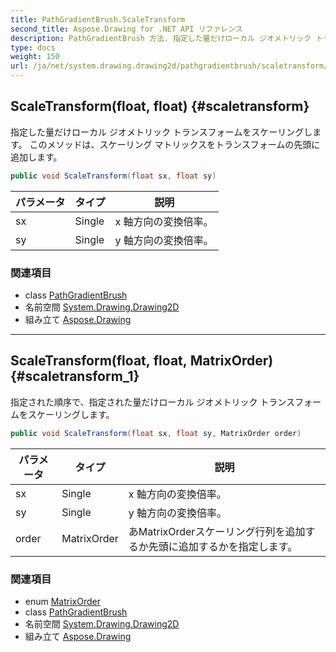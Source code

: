 ```yaml
---
title: PathGradientBrush.ScaleTransform
second_title: Aspose.Drawing for .NET API リファレンス
description: PathGradientBrush 方法. 指定した量だけローカル ジオメトリック トランスフォームをスケーリングします このメソッドはスケーリング マトリックスをトランスフォームの先頭に追加します
type: docs
weight: 150
url: /ja/net/system.drawing.drawing2d/pathgradientbrush/scaletransform/
---
```

## ScaleTransform(float, float) {#scaletransform}

指定した量だけローカル ジオメトリック トランスフォームをスケーリングします。 このメソッドは、スケーリング マトリックスをトランスフォームの先頭に追加します。

```csharp
public void ScaleTransform(float sx, float sy)
```

| パラメータ | タイプ | 説明 |
| --- | --- | --- |
| sx | Single | x 軸方向の変換倍率。 |
| sy | Single | y 軸方向の変換倍率。 |

### 関連項目

* class [PathGradientBrush](../)
* 名前空間 [System.Drawing.Drawing2D](../../pathgradientbrush/)
* 組み立て [Aspose.Drawing](../../../)

---

## ScaleTransform(float, float, MatrixOrder) {#scaletransform_1}

指定された順序で、指定された量だけローカル ジオメトリック トランスフォームをスケーリングします。

```csharp
public void ScaleTransform(float sx, float sy, MatrixOrder order)
```

| パラメータ | タイプ | 説明 |
| --- | --- | --- |
| sx | Single | x 軸方向の変換倍率。 |
| sy | Single | y 軸方向の変換倍率。 |
| order | MatrixOrder | あMatrixOrderスケーリング行列を追加するか先頭に追加するかを指定します。 |

### 関連項目

* enum [MatrixOrder](../../matrixorder/)
* class [PathGradientBrush](../)
* 名前空間 [System.Drawing.Drawing2D](../../pathgradientbrush/)
* 組み立て [Aspose.Drawing](../../../)


